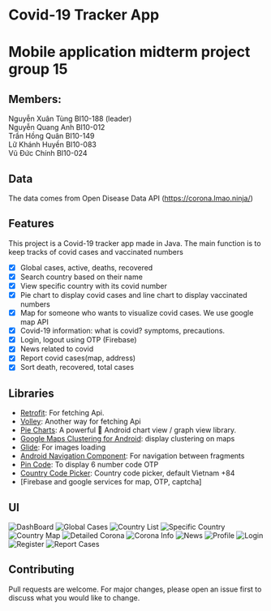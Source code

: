 # Covid-19 Tracker App

# Mobile application midterm project group 15
## Members:
Nguyễn Xuân Tùng BI10-188 (leader)\
Nguyễn Quang Anh BI10-012\
Trần Hồng Quân BI10-149\
Lữ Khánh Huyền BI10-083\
Vũ Đức Chính BI10-024

## Data
The data comes from Open Disease Data API (https://corona.lmao.ninja/)

## Features
This project is a Covid-19 tracker app made in Java. The main function is to keep tracks of covid cases and vaccinated numbers
- [x] Global cases, active, deaths, recovered 
- [x] Search country based on their name
- [x] View specific country with its covid number
- [x] Pie chart to display covid cases and line chart to display vaccinated numbers
- [x] Map for someone who wants to visualize covid cases. We use google map API
- [x] Covid-19 information: what is covid? symptoms, precautions.
- [x] Login, logout using OTP (Firebase)
- [x] News related to covid
- [x] Report covid cases(map, address)
- [x] Sort death, recovered, total cases

## Libraries
* [Retrofit](https://github.com/square/retrofit): For fetching Api.
* [Volley](https://github.com/google/volley): Another way for fetching Api
* [Pie Charts](https://github.com/PhilJay/MPAndroidChart): A powerful 🚀 Android chart view / graph view library.
* [Google Maps Clustering for Android](https://github.com/sharewire/google-maps-clustering): display clustering on maps
* [Glide](https://github.com/bumptech/glide): For images loading
* [Android Navigation Component](https://github.com/android/architecture-components-samples/tree/master/NavigationBasicSample): For navigation between fragments
* [Pin Code](https://github.com/ChaosLeung/PinView): To display 6 number code OTP
* [Country Code Picker](https://github.com/hbb20/CountryCodePickerProject): Country code picker, default Vietnam +84
* [Firebase and google services for map, OTP, captcha]

## UI
![DashBoard](https://github.com/ssjinkaido/android_project_midterm/blob/master/screenshots/DashBoard.PNG)
![Global Cases](https://github.com/ssjinkaido/android_project_midterm/blob/master/screenshots/Global%20Cases.PNG)
![Country List](https://github.com/ssjinkaido/android_project_midterm/blob/master/screenshots/CountryList.PNG)
![Specific Country](https://github.com/ssjinkaido/android_project_midterm/blob/master/screenshots/SpecificCountry.PNG)
![Country Map](https://github.com/ssjinkaido/android_project_midterm/blob/master/screenshots/CountryMap.PNG)
![Detailed Corona](https://github.com/ssjinkaido/android_project_midterm/blob/master/screenshots/Corona.PNG)
![Corona Info](https://github.com/ssjinkaido/android_project_midterm/blob/master/screenshots/Info.PNG)
![News](https://github.com/ssjinkaido/android_project_midterm/blob/master/screenshots/News.PNG)
![Profile](https://github.com/ssjinkaido/android_project_midterm/blob/master/screenshots/Profile.PNG)
![Login](https://github.com/ssjinkaido/android_project_midterm/blob/master/screenshots/Login.PNG)
![Register](https://github.com/ssjinkaido/android_project_midterm/blob/master/screenshots/Register.PNG)
![Report Cases](https://github.com/ssjinkaido/android_project_midterm/blob/master/screenshots/ReportCases.PNG)

## Contributing
Pull requests are welcome. For major changes, please open an issue first to discuss what you would like to change.